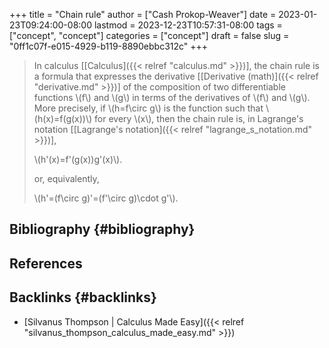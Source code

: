 +++
title = "Chain rule"
author = ["Cash Prokop-Weaver"]
date = 2023-01-23T09:24:00-08:00
lastmod = 2023-12-23T10:57:31-08:00
tags = ["concept", "concept"]
categories = ["concept"]
draft = false
slug = "0ff1c07f-e015-4929-b119-8890ebbc312c"
+++

> In calculus [[Calculus]({{< relref "calculus.md" >}})], the chain rule is a formula that expresses the derivative [[Derivative (math)]({{< relref "derivative.md" >}})] of the composition of two differentiable functions \\(f\\) and \\(g\\) in terms of the derivatives of \\(f\\) and \\(g\\). More precisely, if \\(h=f\circ g\\) is the function such that \\(h(x)=f(g(x))\\) for every \\(x\\), then the chain rule is, in Lagrange's notation [[Lagrange's notation]({{< relref "lagrange_s_notation.md" >}})],
>
> \\(h'(x)=f'(g(x))g'(x)\\).
>
> or, equivalently,
>
> \\(h'=(f\circ g)'=(f'\circ g)\cdot g'\\).


## Bibliography {#bibliography}

## References

<style>.csl-entry{text-indent: -1.5em; margin-left: 1.5em;}</style><div class="csl-bib-body">
</div>



## Backlinks {#backlinks}

-   [Silvanus Thompson | Calculus Made Easy]({{< relref "silvanus_thompson_calculus_made_easy.md" >}})
